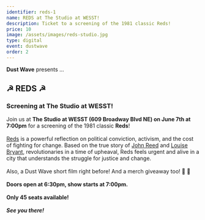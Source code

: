 ```yaml
---
identifier: reds-1
name: REDS at The Studio at WESST!
description: Ticket to a screening of the 1981 classic Reds!
price: 10
image: /assets/images/reds-studio.jpg
type: digital
event: dustwave
order: 2
---
```

<strong>Dust Wave</strong> presents ...
<br>
<h2>☭ REDS ☭</h2>
<h3>Screening at The Studio at WESST!</h3>
Join us at <strong>The Studio at WESST (609 Broadway Blvd NE) on June 7th at 7:00pm</strong> for a screening of the 1981 classic <strong>Reds</strong>!
<br><br>
<a href="https://www.imdb.com/title/tt0082979" target="_blank">Reds</a> is a powerful reflection on political conviction, activism, and the cost of fighting for change. Based on the true story of <a href="https://en.wikipedia.org/wiki/John_Reed_(journalist)" target="_blank">John Reed</a> and <a href="https://en.wikipedia.org/wiki/Louise_Bryant" target="_blank">Louise Bryant</a>, revolutionaries in a time of upheaval, Reds feels urgent and alive in a city that understands the struggle for justice and change.
<br><br>
Also, a Dust Wave short film right before! And a merch giveaway too! 🎥 🎉
<br><br>
<strong>Doors open at 6:30pm, show starts at 7:00pm.</strong>
<br><br>
<strong>Only 45 seats available!</strong>
<br><br>
<strong><i>See you there!</i></strong>